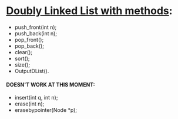 # [Doubly Linked List with methods](https://github.com/aqerd/MathMech-Projects/blob/main/DoublyLinkedList/DoublyLinkedList.cpp):
- push_front(int n);
- push_back(int n);
- pop_front();
- pop_back();
- clear();
- sort();
- size();
- OutputDList().

#### DOESN'T WORK AT THIS MOMENT:
- insert(int q, int n);
- erase(int n);
- erasebypointer(Node *p);
